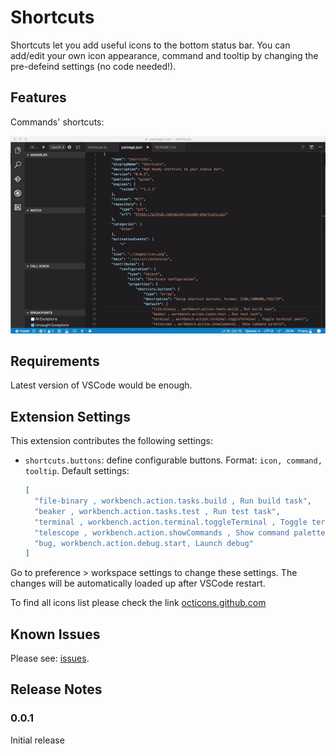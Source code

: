 # Shortcuts

Shortcuts let you add useful icons to the bottom status bar. You can add/edit your own icon appearance, command and tooltip by changing the pre-defeind settings (no code needed!).   

## Features

Commands' shortcuts:

![feature X](images/demo.gif)

## Requirements

Latest version of VSCode would be enough.

## Extension Settings

This extension contributes the following settings:

* `shortcuts.buttons`: define configurable buttons. Format: `icon, command, tooltip`. Default settings:

  ```json
  [
    "file-binary , workbench.action.tasks.build , Run build task",
    "beaker , workbench.action.tasks.test , Run test task",
    "terminal , workbench.action.terminal.toggleTerminal , Toggle terminal panel",
    "telescope , workbench.action.showCommands , Show command palette",
    "bug, workbench.action.debug.start, Launch debug"
  ]
  ```

Go to preference > workspace settings to change these settings. The changes will be automatically loaded up after VSCode restart.

To find all icons list please check the link [octicons.github.com](https://octicons.github.com)

## Known Issues

Please see: [issues](https://github.com/gizak/vscode-shortcuts/issues).

## Release Notes

### 0.0.1

Initial release
